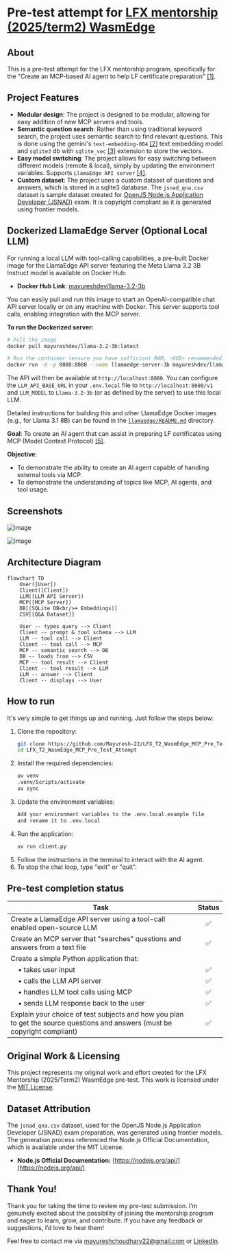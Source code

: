 # Pre-test attempt for [LFX mentorship (2025/term2) WasmEdge](https://github.com/WasmEdge/WasmEdge/issues/4109#issue-3055274339)

## About
This is a pre-test attempt for the LFX mentorship program, specifically for the "Create an MCP-based AI agent to help LF certificate preparation" [[1]](https://github.com/WasmEdge/WasmEdge/issues/4109#issue-3055274339).

## Project Features
- **Modular design**: The project is designed to be modular, allowing for easy addition of new MCP servers and tools.
- **Semantic question search**: Rather than using traditional keyword search, the project uses semantic search to find relevant questions. This is done using the gemini's `text-embedding-004` [[2]](https://ai.google.dev/gemini-api/docs/models/gemini#text-embedding) text embedding model and `sqlite3` db with `sqlite_vec` [[3]](https://github.com/asg017/sqlite-vec) extension to store the vectors.
- **Easy model switching**: The project allows for easy switching between different models (remote & local), simply by updating the environment variables. Supports `LlamaEdge API server` [[4]](https://llamaedge.com/docs/user-guide/llm/full-openai).
- **Custom dataset**: The project uses a custom dataset of questions and answers, which is stored in a sqlite3 database. The `jsnad_qna.csv` dataset is sample dataset created for [OpenJS Node.js Application Developer (JSNAD)](https://training.linuxfoundation.org/certification/jsnad/) exam. It is copyright compliant as it is generated using frontier models.

## Dockerized LlamaEdge Server (Optional Local LLM)

For running a local LLM with tool-calling capabilities, a pre-built Docker image for the LlamaEdge API server featuring the Meta Llama 3.2 3B Instruct model is available on Docker Hub:

-   **Docker Hub Link**: [mayureshdev/llama-3.2-3b](https://hub.docker.com/r/mayureshdev/llama-3.2-3b)

You can easily pull and run this image to start an OpenAI-compatible chat API server locally or on any machine with Docker. This server supports tool calls, enabling integration with the MCP server.

**To run the Dockerized server:**
```bash
# Pull the image
docker pull mayureshdev/llama-3.2-3b:latest

# Run the container (ensure you have sufficient RAM, ~8GB+ recommended)
docker run -d -p 8080:8080 --name llamaedge-server-3b mayureshdev/llama-3.2-3b:latest
```
The API will then be available at `http://localhost:8080`. You can configure the `LLM_API_BASE_URL` in your `.env.local` file to `http://localhost:8080/v1` and `LLM_MODEL` to `Llama-3.2-3b` (or as defined by the server) to use this local LLM.

Detailed instructions for building this and other LlamaEdge Docker images (e.g., for Llama 3.1 8B) can be found in the [`llamaedge/README.md`](./llamaedge/README.md) directory.

**Goal**: To create an AI agent that can assist in preparing LF certificates using MCP (Model Context Protocol) [[5]](https://docs.anthropic.com/en/docs/agents-and-tools/mcp).

**Objective**: 
- To demonstrate the ability to create an AI agent capable of handling external tools via MCP.
- To demonstrate the understanding of topics like MCP, AI agents, and tool usage.

## Screenshots

![image](https://github.com/user-attachments/assets/5d72e78a-3cef-4a1a-b41f-56da162ed4b6)

![image](https://github.com/user-attachments/assets/c71c534c-ae7f-474c-9dff-0f6a3a5dd62b)

## Architecture Diagram
```mermaid
flowchart TD
    User([User])
    Client([Client])
    LLM([LLM API Server])
    MCP([MCP Server])
    DB[(SQLite DB<br/>+ Embeddings)]
    CSV[[Q&A Dataset]]

    User -- types query --> Client
    Client -- prompt & tool schema --> LLM
    LLM -- tool call --> Client
    Client -- tool call --> MCP
    MCP -- semantic search --> DB
    DB -- loads from --> CSV
    MCP -- tool result --> Client
    Client -- tool result --> LLM
    LLM -- answer --> Client
    Client -- displays --> User
```

## How to run
It's very simple to get things up and running. Just follow the steps below:
1. Clone the repository:
   ```bash
   git clone https://github.com/Mayuresh-22/LFX_T2_WasmEdge_MCP_Pre_Test_Attempt.git
   cd LFX_T2_WasmEdge_MCP_Pre_Test_Attempt
   ```
2. Install the required dependencies:
   ```bash
   uv venv
   .venv/Scripts/activate
   uv sync
   ```
3. Update the environment variables:
    ```bash
    Add your environment variables to the .env.local.example file
    and rename it to .env.local
    ```
4. Run the application:
    ```bash
    uv run client.py
    ```
5. Follow the instructions in the terminal to interact with the AI agent.
6. To stop the chat loop, type "exit" or "quit".

## Pre-test completion status

| Task                                                                                                                         | Status   |
|------------------------------------------------------------------------------------------------------------------------------|:--------:|
| Create a LlamaEdge API server using a tool-call enabled open-source LLM                                                      | ✅       |
| Create an MCP server that "searches" questions and answers from a text file                                                  | ✅       |
| Create a simple Python application that:                                                                                     |          |
| &nbsp;&nbsp;&nbsp;&nbsp;• takes user input                                                                                   | ✅       |
| &nbsp;&nbsp;&nbsp;&nbsp;• calls the LLM API server                                                                          | ✅       |
| &nbsp;&nbsp;&nbsp;&nbsp;• handles LLM tool calls using MCP                                                                  | ✅       |
| &nbsp;&nbsp;&nbsp;&nbsp;• sends LLM response back to the user                                                               | ✅       |
| Explain your choice of test subjects and how you plan to get the source questions and answers (must be copyright compliant)  | ✅       |

## Original Work & Licensing
This project represents my original work and effort created for the LFX Mentorship (2025/Term2) WasmEdge pre-test. This work is licensed under the [MIT License](LICENSE).

## Dataset Attribution
The `jsnad_qna.csv` dataset, used for the OpenJS Node.js Application Developer (JSNAD) exam preparation, was generated using frontier models. The generation process referenced the Node.js Official Documentation, which is available under the MIT License.
- **Node.js Official Documentation:** [https://nodejs.org/api/](https://nodejs.org/api/)

## Thank You!

Thank you for taking the time to review my pre-test submission. I’m genuinely excited about the possibility of joining the mentorship program and eager to learn, grow, and contribute.
If you have any feedback or suggestions, I’d love to hear them!

Feel free to contact me via [mayureshchoudhary22@gmail.com](mailto:mayureshchoudhary22@gmail.com) or [LinkedIn](https://www.linkedin.com/in/mayureshchoudhary/).
